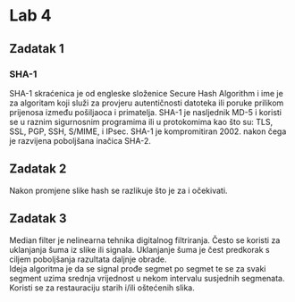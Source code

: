 # Lab 4

## Zadatak 1

### SHA-1

SHA-1 skraćenica je od engleske složenice Secure Hash Algorithm i ime je za algoritam koji služi za provjeru autentičnosti datoteka ili poruke prilikom prijenosa između pošiljaoca i primatelja. SHA-1 je nasljednik MD-5 i koristi se u raznim sigurnosnim programima ili u protokomima kao što su: TLS, SSL, PGP, SSH, S/MIME, i IPsec. SHA-1 je kompromitiran 2002. nakon čega je razvijena poboljšana inačica SHA-2.

## Zadatak 2

Nakon promjene slike hash se razlikuje što je za i očekivati.

## Zadatak 3

Median filter je nelinearna tehnika digitalnog filtriranja. Često se koristi za uklanjanja šuma iz slike ili signala. 
Uklanjanje šuma je čest predkorak s ciljem poboljšanja razultata daljnje obrade.   
Ideja algoritma je da se signal prođe segmet po segmet te se za svaki segment uzima srednja vrijednost u nekom intervalu susjednih segmenata.  
Koristi se za restauraciju starih i/ili oštećenih slika.
